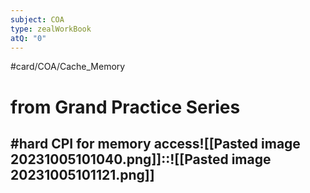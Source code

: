 ```yaml
---
subject: COA
type: zealWorkBook
atQ: "0"
---
```

#card/COA/Cache_Memory 
# from Grand Practice Series 
#hard CPI for memory access![[Pasted image 20231005101040.png]]::![[Pasted image 20231005101121.png]]
- 